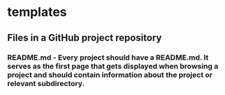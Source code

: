 # templates

## Files in a GitHub project repository

### README.md - Every project should have a README.md.  It serves as the first page that gets displayed when browsing a project and should contain information about the project or relevant subdirectory.

